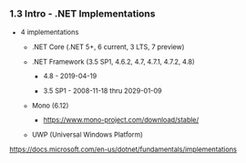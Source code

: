 ### 1.3 Intro - .NET Implementations

<small>

*   4 implementations

    *   .NET Core (.NET 5+, 6 current, 3 LTS, 7 preview)

    *   .NET Framework (3.5 SP1, 4.6.2, 4.7, 4.7.1, 4.7.2, 4.8)

        *   4.8 - 2019-04-19

        *   3.5 SP1 - 2008-11-18 thru 2029-01-09 

    *   Mono (6.12)

        *   https://www.mono-project.com/download/stable/

    *   UWP (Universal Windows Platform)

https://docs.microsoft.com/en-us/dotnet/fundamentals/implementations

</small>